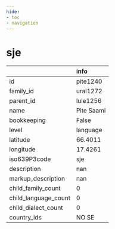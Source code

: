```yaml
---
hide:
- toc
- navigation
---
```

# sje
|                      | info       |
|:---------------------|:-----------|
| id                   | pite1240   |
| family_id            | ural1272   |
| parent_id            | lule1256   |
| name                 | Pite Saami |
| bookkeeping          | False      |
| level                | language   |
| latitude             | 66.4011    |
| longitude            | 17.4261    |
| iso639P3code         | sje        |
| description          | nan        |
| markup_description   | nan        |
| child_family_count   | 0          |
| child_language_count | 0          |
| child_dialect_count  | 0          |
| country_ids          | NO SE      |